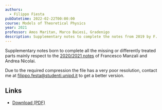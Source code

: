 ```yaml
---
authors:
  - Filippo Fiesta
pubDatetime: 2022-02-22T00:00:00
course: Models of Theoretical Physics
year: 2021
professor: Amos Maritan, Marco Baiesi, Gradenigo
description: Supplementary notes to complete the notes from 2019 by F. Manzali & A. Nicolai.
---
```


Supplementary notes born to complete all the missing or differently treated parts mainly respect to the [2020/2021 notes](/notes/models-of-theoretical-physics-2019-full) of Francesco Manzali and Andrea Nicolai.

Due to the required compression the file has a very poor resolution, contact me at [filippo.festa@studenti.unipd.it](mailto:filippo.fiesta@studenti.unipd.it) to get a better version.

## Links

- [Download (PDF)](/public/notes/MoTP_2021.pdf)
